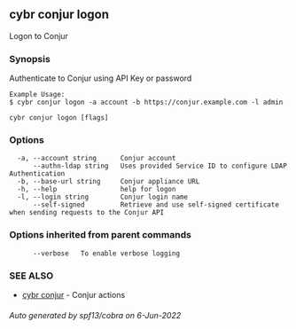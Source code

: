## cybr conjur logon

Logon to Conjur

### Synopsis

Authenticate to Conjur using API Key or password
	
	Example Usage:
	$ cybr conjur logon -a account -b https://conjur.example.com -l admin

```
cybr conjur logon [flags]
```

### Options

```
  -a, --account string      Conjur account
      --authn-ldap string   Uses provided Service ID to configure LDAP Authentication
  -b, --base-url string     Conjur appliance URL
  -h, --help                help for logon
  -l, --login string        Conjur login name
      --self-signed         Retrieve and use self-signed certificate when sending requests to the Conjur API
```

### Options inherited from parent commands

```
      --verbose   To enable verbose logging
```

### SEE ALSO

* [cybr conjur](cybr_conjur.md)	 - Conjur actions

###### Auto generated by spf13/cobra on 6-Jun-2022
